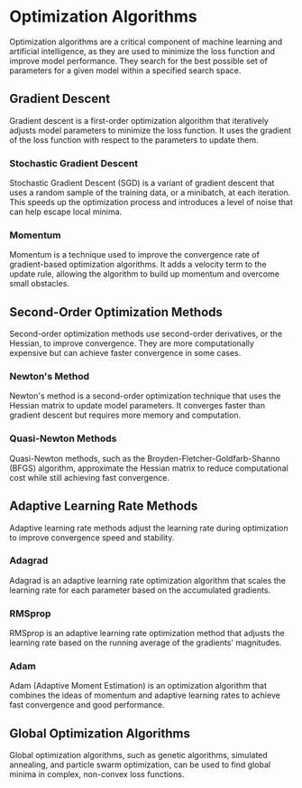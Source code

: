# Optimization Algorithms

Optimization algorithms are a critical component of machine learning and artificial intelligence, as they are used to minimize the loss function and improve model performance. They search for the best possible set of parameters for a given model within a specified search space.

## Gradient Descent

Gradient descent is a first-order optimization algorithm that iteratively adjusts model parameters to minimize the loss function. It uses the gradient of the loss function with respect to the parameters to update them.

### Stochastic Gradient Descent

Stochastic Gradient Descent (SGD) is a variant of gradient descent that uses a random sample of the training data, or a minibatch, at each iteration. This speeds up the optimization process and introduces a level of noise that can help escape local minima.

### Momentum

Momentum is a technique used to improve the convergence rate of gradient-based optimization algorithms. It adds a velocity term to the update rule, allowing the algorithm to build up momentum and overcome small obstacles.

## Second-Order Optimization Methods

Second-order optimization methods use second-order derivatives, or the Hessian, to improve convergence. They are more computationally expensive but can achieve faster convergence in some cases.

### Newton's Method

Newton's method is a second-order optimization technique that uses the Hessian matrix to update model parameters. It converges faster than gradient descent but requires more memory and computation.

### Quasi-Newton Methods

Quasi-Newton methods, such as the Broyden-Fletcher-Goldfarb-Shanno (BFGS) algorithm, approximate the Hessian matrix to reduce computational cost while still achieving fast convergence.

## Adaptive Learning Rate Methods

Adaptive learning rate methods adjust the learning rate during optimization to improve convergence speed and stability.

### Adagrad

Adagrad is an adaptive learning rate optimization algorithm that scales the learning rate for each parameter based on the accumulated gradients.

### RMSprop

RMSprop is an adaptive learning rate optimization method that adjusts the learning rate based on the running average of the gradients' magnitudes.

### Adam

Adam (Adaptive Moment Estimation) is an optimization algorithm that combines the ideas of momentum and adaptive learning rates to achieve fast convergence and good performance.

## Global Optimization Algorithms

Global optimization algorithms, such as genetic algorithms, simulated annealing, and particle swarm optimization, can be used to find global minima in complex, non-convex loss functions.
